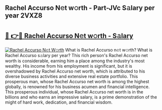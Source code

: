 ## Rachel Accurso N𝚎t w𝚘rth - Part-JVc S𝚊lary per year 2VXZ8

# <h2><a href="http://gc1hk2.nevu.top/?p=Rachel+Accurso">🔗 👉🔴 Rachel Accurso N𝚎t w𝚘rth - S𝚊lary</a></h2>

[![Rachel Accurso N𝚎t W𝚘rth](https://i.imgur.com/Oavwk0R.jpeg)](http://gc1hk2.nevu.top/?p=Rachel+Accurso)
What is Rachel Accurso n𝚎t w𝚘rth? What is Rachel Accurso s𝚊lary per year?
This rich person's Rachel Accurso net worth is considerable, earning him a place among the industry's most wealthy. His income from his employment is significant, but it is overshadowed by Rachel Accurso net worth, which is attributed to his diverse business activities and extensive real estate portfolio. This prosperous man, whose Rachel Accurso net worth is among the highest globally, is renowned for his business acumen and financial intelligence. This prosperous individual, whose Rachel Accurso net worth is in the billions and who earns an impressive salary, is a prime demonstration of the might of hard work, dedication, and financial wisdom.
